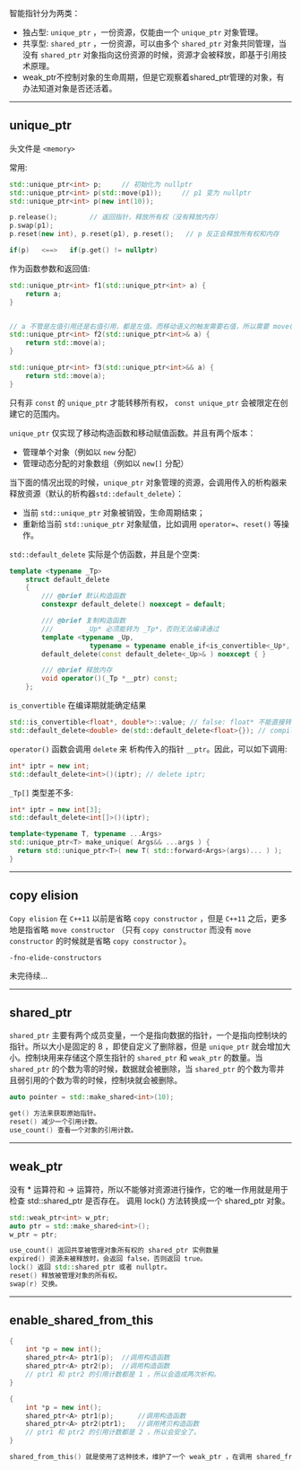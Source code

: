 智能指针分为两类：
- 独占型: `unique_ptr` ，一份资源，仅能由一个 `unique_ptr` 对象管理。
- 共享型: `shared_ptr` ，一份资源，可以由多个 `shared_ptr` 对象共同管理，当没有 `shared_ptr` 对象指向这份资源的时候，资源才会被释放，即基于引用技术原理。
- weak_ptr不控制对象的生命周期，但是它观察着shared_ptr管理的对象，有办法知道对象是否还活着。

-----
## unique_ptr

头文件是 `<memory>`

常用:
```c++
std::unique_ptr<int> p;     // 初始化为 nullptr
std::unique_ptr<int> p(std::move(p1));     // p1 变为 nullptr
std::unique_ptr<int> p(new int(10));

p.release();        // 返回指针，释放所有权（没有释放内存）
p.swap(p1);
p.reset(new int), p.reset(p1), p.reset();   // p 反正会释放所有权和内存

if(p)   <==>   if(p.get() != nullptr)
```
作为函数参数和返回值:
```c++
std::unique_ptr<int> f1(std::unique_ptr<int> a) {
    return a;
}


// a 不管是左值引用还是右值引用，都是左值。而移动语义的触发需要右值，所以需要 move(a)
std::unique_ptr<int> f2(std::unique_ptr<int>& a) {
    return std::move(a);
}

std::unique_ptr<int> f3(std::unique_ptr<int>&& a) {
    return std::move(a);
}
```

只有非 `const` 的 `unique_ptr` 才能转移所有权， `const unique_ptr` 会被限定在创建它的范围内。

`unique_ptr` 仅实现了移动构造函数和移动赋值函数。并且有两个版本：
- 管理单个对象（例如以 `new` 分配）
- 管理动态分配的对象数组（例如以 `new[]` 分配）

当下面的情况出现的时候，`unique_ptr` 对象管理的资源，会调用传入的析构器来释放资源（默认的析构器`std::default_delete`）：
- 当前 `std::unique_ptr` 对象被销毁，生命周期结束；
- 重新给当前 `std::unique_ptr` 对象赋值，比如调用 `operator=`、`reset()` 等操作。

`std::default_delete` 实际是个仿函数，并且是个空类:
```c++
template <typename _Tp>
    struct default_delete
    {
        /// @brief 默认构造函数
        constexpr default_delete() noexcept = default;

        /// @brief 复制构造函数
        ///        _Up* 必须能转为 _Tp*，否则无法编译通过
        template <typename _Up, 
                    typename = typename enable_if<is_convertible<_Up*, _Tp*>::value>::type>
        default_delete(const default_delete<_Up>& ) noexcept { }

        /// @brief 释放内存
        void operator()(_Tp *__ptr) const;
    };
```
`is_convertible` 在编译期就能确定结果
```c++
std::is_convertible<float*, double*>::value; // false: float* 不能直接转换为 double*
std::default_delete<double> de(std::default_delete<float>{}); // compile error
```
`operator()` 函数会调用 `delete` 来 析构传入的指针 `__ptr`。因此，可以如下调用:
```c++
int* iptr = new int;
std::default_delete<int>()(iptr); // delete iptr;
```
`_Tp[]` 类型差不多:
```c++
int* iptr = new int[3];
std::default_delete<int[]>()(iptr);
```

```c++
template<typename T, typename ...Args>
std::unique_ptr<T> make_unique( Args&& ...args ) {
  return std::unique_ptr<T>( new T( std::forward<Args>(args)... ) );
}
```

-----

## **copy elision**
`Copy elision` 在 `C++11` 以前是省略 `copy constructor` ，但是 `C++11` 之后，更多地是指省略 `move constructor` （只有 `copy constructor` 而没有 `move constructor` 的时候就是省略 `copy constructor` ）。

`-fno-elide-constructors`

未完待续...


-----

## **shared_ptr**
`shared_ptr` 主要有两个成员变量，一个是指向数据的指针，一个是指向控制块的指针。所以大小是固定的 8 ，即使自定义了删除器，但是 `unique_ptr` 就会增加大小。控制块用来存储这个原生指针的 `shared_ptr` 和 `weak_ptr` 的数量。当 `shared_ptr` 的个数为零的时候，数据就会被删除，当 `shared_ptr` 的个数为零并且弱引用的个数为零的时候，控制块就会被删除。

```c++
auto pointer = std::make_shared<int>(10);

get() 方法来获取原始指针。
reset() 减少一个引用计数。
use_count() 查看一个对象的引用计数。
```


-----

## **weak_ptr**
没有 * 运算符和 -> 运算符，所以不能够对资源进行操作，它的唯一作用就是用于检查 std::shared_ptr 是否存在。
调用 lock() 方法转换成一个 shared_ptr 对象。
```c++
std::weak_ptr<int> w_ptr;
auto ptr = std::make_shared<int>();
w_ptr = ptr;

use_count() 返回共享被管理对象所有权的 shared_ptr 实例数量
expired() 资源未被释放时，会返回 false，否则返回 true。
lock() 返回 std::shared_ptr 或者 nullptr。
reset() 释放被管理对象的所有权。
swap(r) 交换。
```


-----
## **enable_shared_from_this**
```c++
{
    int *p = new int(); 
    shared_ptr<A> ptr1(p);  //调用构造函数
    shared_ptr<A> ptr2(p);  //调用构造函数
    // ptr1 和 ptr2 的引用计数都是 1 ，所以会造成两次析构。
}

{
    int *p = new int(); 
    shared_ptr<A> ptr1(p);      //调用构造函数
    shared_ptr<A> ptr2(ptr1);   //调用拷贝构造函数
    // ptr1 和 ptr2 的引用计数都是 2 ，所以会安全了。
}

shared_from_this() 就是使用了这种技术，维护了一个 weak_ptr ，在调用 shared_from_this 的时候通过拷贝构造函数返回一个 shared_ptr 。
```